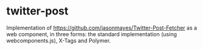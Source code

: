 # twitter-post
Implementation of https://github.com/jasonmayes/Twitter-Post-Fetcher as a web component, in three forms: the standard implementation (using webcomponents.js), X-Tags and Polymer.

